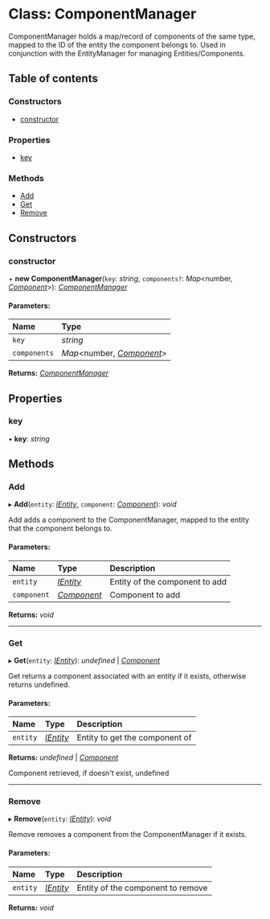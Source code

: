 # Class: ComponentManager

ComponentManager holds a map/record of components of the same type, mapped
to the ID of the entity the component belongs to.
Used in conjunction with the EntityManager for managing Entities/Components.

## Table of contents

### Constructors

- [constructor](componentmanager.md#constructor)

### Properties

- [key](componentmanager.md#key)

### Methods

- [Add](componentmanager.md#add)
- [Get](componentmanager.md#get)
- [Remove](componentmanager.md#remove)

## Constructors

### constructor

\+ **new ComponentManager**(`key`: *string*, `components?`: *Map*<number, [*Component*](component.md)\>): [*ComponentManager*](componentmanager.md)

#### Parameters:

Name | Type |
:------ | :------ |
`key` | *string* |
`components` | *Map*<number, [*Component*](component.md)\> |

**Returns:** [*ComponentManager*](componentmanager.md)

## Properties

### key

• **key**: *string*

## Methods

### Add

▸ **Add**(`entity`: [*IEntity*](../interfaces/ientity.md), `component`: [*Component*](component.md)): *void*

Add adds a component to the ComponentManager, mapped to
the entity that the component belongs to.

#### Parameters:

Name | Type | Description |
:------ | :------ | :------ |
`entity` | [*IEntity*](../interfaces/ientity.md) | Entity of the component to add   |
`component` | [*Component*](component.md) | Component to add    |

**Returns:** *void*

___

### Get

▸ **Get**(`entity`: [*IEntity*](../interfaces/ientity.md)): *undefined* \| [*Component*](component.md)

Get returns a component associated with an entity if it
exists, otherwise returns undefined.

#### Parameters:

Name | Type | Description |
:------ | :------ | :------ |
`entity` | [*IEntity*](../interfaces/ientity.md) | Entity to get the component of   |

**Returns:** *undefined* \| [*Component*](component.md)

Component retrieved, if doesn't exist, undefined

___

### Remove

▸ **Remove**(`entity`: [*IEntity*](../interfaces/ientity.md)): *void*

Remove removes a component from the ComponentManager if it
exists.

#### Parameters:

Name | Type | Description |
:------ | :------ | :------ |
`entity` | [*IEntity*](../interfaces/ientity.md) | Entity of the component to remove    |

**Returns:** *void*
